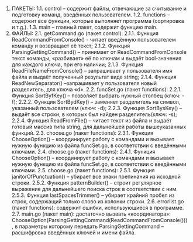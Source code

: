 1) ПАКЕТЫ:
    1.1. control – содержит файлы, отвечающие за считывание и подготовку команд, введённых пользователем.
    1.2. functions – содержит все функции, которые выполняет программа (сортировка и т.д.).
    1.3. main – главный пакет, содержит функцию main.
2) ФАЙЛЫ:
    2.1. getCommand.go (пакет control):
        2.1.1. Функция ReadCommandFromConsole() - читает введённую пользователем команду и возвращает её текст;
        2.1.2. Функция ParsingGettingCommand() – принимает от ReadCommandFromConsole текст команды, «разбивает» её по ключам и выдаёт bool-значения для каждого ключа, при его наличии;
        2.1.3. Функция  ReadFileNameFromConsole() – запрашивает у пользователя имя файла и выдаёт полученный результат  виде string;
        2.1.4. Функция ReadNewSeparator() –запрашивает у пользователя новый разделитель, для ключа «d».
    2.2. funcSet.go (пакет functions):
        2.2.1. Функция  SortByfKey() – позволяет выбрать нужный столбец (ключ: -f); 
        2.2.2. Функция  SortBydKey() – заменяет разделитель на символ, указанный пользователем (ключ: -d);
        2.2.3. Функция  SortBysKey() – выдаёт все строки, в которых был найден разделитель(ключ: -s);
        2.2.4. Функция  ReadFromFile() – читает текст из файла и выдаёт готовый массив типа string, для дальнейшей работы вышеуказанных функций.
    2.3. choose.go (пакет functions):
        2.3.1. Функция ChooseOption() – координирует работу с командами и вызывает нужную функцию из файла funcSet.go, в соответствии с введёнными ключами.
    2.4. choose.go (пакет functions):
        2.4.1. Функция ChooseOption() – координирует работу с командами и вызывает нужную функцию из файла funcSet.go, в соответствии с введёнными ключами.
    2.5. choose.go (пакет functions):
        2.5.1. Функция janitorOfPunctuation() – убирает все знаки препинания из исходной строки.
        2.5.2. Функция patternBuilder() – строит регулярное выражение для дальнейшего поиска строк в соответствии с ним.
        2.5.3. Функция lastSpacesTrimmer() – убирает крайний пробел из строк, содержащий только слово из колонки строки.
    2.6. errorlist.go (пакет functions): содержит ошибки, использующиеся в программе.
    2.7. main.go (пакет main):
    достаточно вызвать «координатора»: ChooseOption(ParsingGettingCommand(ReadCommandFromConsole())), в параметры которому передать ParsingGettingCommand – расшифровка введённых ключей и имени файла.